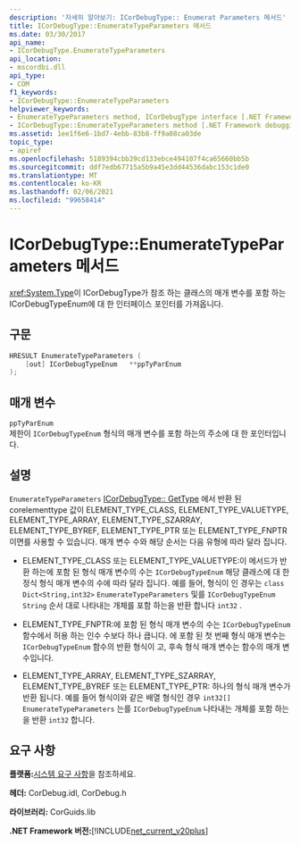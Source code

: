 ```yaml
---
description: '자세히 알아보기: ICorDebugType:: Enumerat Parameters 메서드'
title: ICorDebugType::EnumerateTypeParameters 메서드
ms.date: 03/30/2017
api_name:
- ICorDebugType.EnumerateTypeParameters
api_location:
- mscordbi.dll
api_type:
- COM
f1_keywords:
- ICorDebugType::EnumerateTypeParameters
helpviewer_keywords:
- EnumerateTypeParameters method, ICorDebugType interface [.NET Framework debugging]
- ICorDebugType::EnumerateTypeParameters method [.NET Framework debugging]
ms.assetid: 1ee1f6e6-1bd7-4ebb-83b8-ff9a08ca03de
topic_type:
- apiref
ms.openlocfilehash: 5189394cbb39cd133ebce494107f4ca65660bb5b
ms.sourcegitcommit: ddf7edb67715a5b9a45e3dd44536dabc153c1de0
ms.translationtype: MT
ms.contentlocale: ko-KR
ms.lasthandoff: 02/06/2021
ms.locfileid: "99658414"
---
```

# <a name="icordebugtypeenumeratetypeparameters-method"></a>ICorDebugType::EnumerateTypeParameters 메서드

<xref:System.Type>이 ICorDebugType가 참조 하는 클래스의 매개 변수를 포함 하는 ICorDebugTypeEnum에 대 한 인터페이스 포인터를 가져옵니다.  
  
## <a name="syntax"></a>구문  
  
```cpp  
HRESULT EnumerateTypeParameters (  
    [out] ICorDebugTypeEnum   **ppTyParEnum  
);  
```  
  
## <a name="parameters"></a>매개 변수  

 `ppTyParEnum`  
 제한이 `ICorDebugTypeEnum` 형식의 매개 변수를 포함 하는의 주소에 대 한 포인터입니다.  
  
## <a name="remarks"></a>설명  

 `EnumerateTypeParameters` [ICorDebugType:: GetType](icordebugtype-gettype-method.md) 에서 반환 된 corelementtype 값이 ELEMENT_TYPE_CLASS, ELEMENT_TYPE_VALUETYPE, ELEMENT_TYPE_ARRAY, ELEMENT_TYPE_SZARRAY, ELEMENT_TYPE_BYREF, ELEMENT_TYPE_PTR 또는 ELEMENT_TYPE_FNPTR 이면를 사용할 수 있습니다. 매개 변수 수와 해당 순서는 다음 유형에 따라 달라 집니다.  
  
- ELEMENT_TYPE_CLASS 또는 ELEMENT_TYPE_VALUETYPE:이 메서드가 반환 하는에 포함 된 형식 매개 변수의 수는 `ICorDebugTypeEnum` 해당 클래스에 대 한 정식 형식 매개 변수의 수에 따라 달라 집니다. 예를 들어, 형식이 인 경우는 `class Dict<String,int32>` `EnumerateTypeParameters` 및를 `ICorDebugTypeEnum` `String` 순서 대로 나타내는 개체를 포함 하는을 반환 합니다 `int32` .  
  
- ELEMENT_TYPE_FNPTR:에 포함 된 형식 매개 변수의 수는 `ICorDebugTypeEnum` 함수에서 허용 하는 인수 수보다 하나 큽니다. 에 포함 된 첫 번째 형식 매개 변수는 `ICorDebugTypeEnum` 함수의 반환 형식이 고, 후속 형식 매개 변수는 함수의 매개 변수입니다.  
  
- ELEMENT_TYPE_ARRAY, ELEMENT_TYPE_SZARRAY, ELEMENT_TYPE_BYREF 또는 ELEMENT_TYPE_PTR: 하나의 형식 매개 변수가 반환 됩니다. 예를 들어 형식이와 같은 배열 형식인 경우 `int32[]` `EnumerateTypeParameters` 는를 `ICorDebugTypeEnum` 나타내는 개체를 포함 하는을 반환 `int32` 합니다.  
  
## <a name="requirements"></a>요구 사항  

 **플랫폼:**[시스템 요구 사항](../../get-started/system-requirements.md)을 참조하세요.  
  
 **헤더:** CorDebug.idl, CorDebug.h  
  
 **라이브러리:** CorGuids.lib  
  
 **.NET Framework 버전:**[!INCLUDE[net_current_v20plus](../../../../includes/net-current-v20plus-md.md)]
